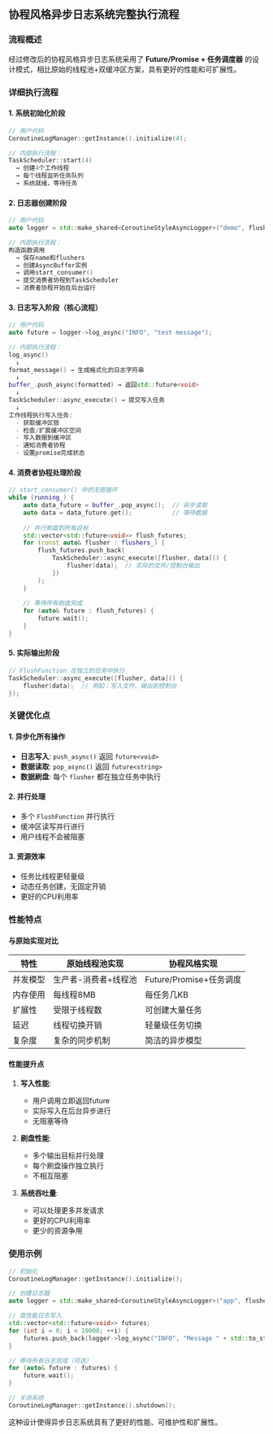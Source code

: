## 协程风格异步日志系统完整执行流程

### 流程概述

经过修改后的协程风格异步日志系统采用了 **Future/Promise + 任务调度器** 的设计模式，相比原始的线程池+双缓冲区方案，具有更好的性能和可扩展性。

### 详细执行流程

#### 1. 系统初始化阶段
```cpp
// 用户代码
CoroutineLogManager::getInstance().initialize(4);

// 内部执行流程：
TaskScheduler::start(4) 
  → 创建4个工作线程
  → 每个线程监听任务队列
  → 系统就绪，等待任务
```

#### 2. 日志器创建阶段
```cpp
// 用户代码
auto logger = std::make_shared<CoroutineStyleAsyncLogger>("demo", flushers);

// 内部执行流程：
构造函数调用 
  → 保存name和flushers
  → 创建AsyncBuffer实例
  → 调用start_consumer()
  → 提交消费者协程到TaskScheduler
  → 消费者协程开始在后台运行
```

#### 3. 日志写入阶段（核心流程）
```cpp
// 用户代码
auto future = logger->log_async("INFO", "test message");

// 内部执行流程：
log_async()
  ↓
format_message() → 生成格式化的日志字符串
  ↓
buffer_.push_async(formatted) → 返回std::future<void>
  ↓
TaskScheduler::async_execute() → 提交写入任务
  ↓
工作线程执行写入任务:
  - 获取缓冲区锁
  - 检查/扩展缓冲区空间
  - 写入数据到缓冲区
  - 通知消费者协程
  - 设置promise完成状态
```

#### 4. 消费者协程处理阶段
```cpp
// start_consumer() 中的无限循环
while (running_) {
    auto data_future = buffer_.pop_async();  // 异步读取
    auto data = data_future.get();           // 等待数据
    
    // 并行刷盘到所有目标
    std::vector<std::future<void>> flush_futures;
    for (const auto& flusher : flushers_) {
        flush_futures.push_back(
            TaskScheduler::async_execute([flusher, data]() {
                flusher(data);  // 实际的文件/控制台输出
            })
        );
    }
    
    // 等待所有刷盘完成
    for (auto& future : flush_futures) {
        future.wait();
    }
}
```

#### 5. 实际输出阶段
```cpp
// FlushFunction 在独立的任务中执行
TaskScheduler::async_execute([flusher, data]() {
    flusher(data);  // 例如：写入文件、输出到控制台
});
```

### 关键优化点

#### 1. 异步化所有操作
- **日志写入**: `push_async()` 返回 `future<void>`
- **数据读取**: `pop_async()` 返回 `future<string>`
- **数据刷盘**: 每个 `flusher` 都在独立任务中执行

#### 2. 并行处理
- 多个 `FlushFunction` 并行执行
- 缓冲区读写并行进行
- 用户线程不会被阻塞

#### 3. 资源效率
- 任务比线程更轻量级
- 动态任务创建，无固定开销
- 更好的CPU利用率

### 性能特点

#### 与原始实现对比

| 特性 | 原始线程池实现 | 协程风格实现 |
|------|----------------|--------------|
| 并发模型 | 生产者-消费者+线程池 | Future/Promise+任务调度 |
| 内存使用 | 每线程8MB | 每任务几KB |
| 扩展性 | 受限于线程数 | 可创建大量任务 |
| 延迟 | 线程切换开销 | 轻量级任务切换 |
| 复杂度 | 复杂的同步机制 | 简洁的异步模型 |

#### 性能提升点

1. **写入性能**: 
   - 用户调用立即返回future
   - 实际写入在后台异步进行
   - 无阻塞等待

2. **刷盘性能**:
   - 多个输出目标并行处理
   - 每个刷盘操作独立执行
   - 不相互阻塞

3. **系统吞吐量**:
   - 可以处理更多并发请求
   - 更好的CPU利用率
   - 更少的资源争用

### 使用示例

```cpp
// 初始化
CoroutineLogManager::getInstance().initialize();

// 创建日志器
auto logger = std::make_shared<CoroutineStyleAsyncLogger>("app", flushers);

// 高性能日志写入
std::vector<std::future<void>> futures;
for (int i = 0; i < 10000; ++i) {
    futures.push_back(logger->log_async("INFO", "Message " + std::to_string(i)));
}

// 等待所有日志完成（可选）
for (auto& future : futures) {
    future.wait();
}

// 关闭系统
CoroutineLogManager::getInstance().shutdown();
```

这种设计使得异步日志系统具有了更好的性能、可维护性和扩展性。
